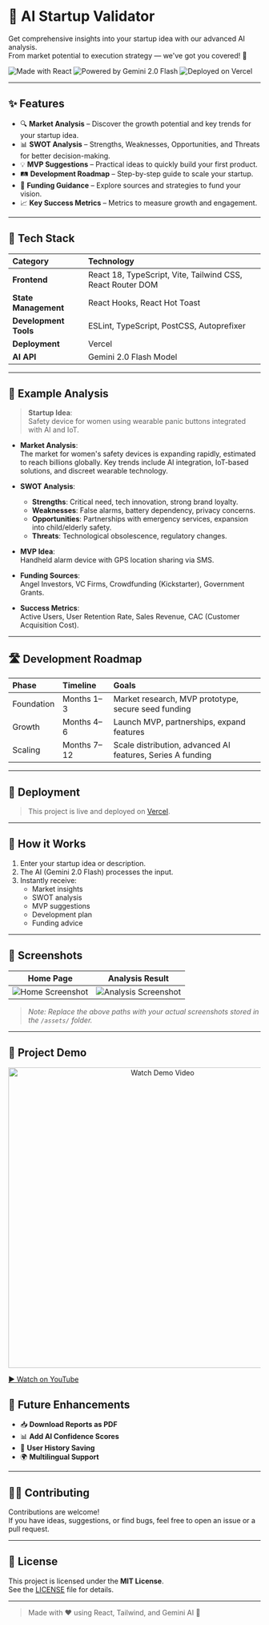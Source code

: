 # 🚀 AI Startup Validator

Get comprehensive insights into your startup idea with our advanced AI analysis.  
From market potential to execution strategy — we've got you covered! 🌟

![Made with React](https://img.shields.io/badge/Made%20with-React-61DAFB?style=for-the-badge&logo=react&logoColor=white)
![Powered by Gemini 2.0 Flash](https://img.shields.io/badge/Powered%20by-Gemini%202.0%20Flash-4285F4?style=for-the-badge&logo=google&logoColor=white)
![Deployed on Vercel](https://img.shields.io/badge/Deployed%20on-Vercel-000000?style=for-the-badge&logo=vercel&logoColor=white)

---

## ✨ Features

- 🔍 **Market Analysis** – Discover the growth potential and key trends for your startup idea.
- 📊 **SWOT Analysis** – Strengths, Weaknesses, Opportunities, and Threats for better decision-making.
- 💡 **MVP Suggestions** – Practical ideas to quickly build your first product.
- 🛤 **Development Roadmap** – Step-by-step guide to scale your startup.
- 💸 **Funding Guidance** – Explore sources and strategies to fund your vision.
- 📈 **Key Success Metrics** – Metrics to measure growth and engagement.

---

## 🔧 Tech Stack

| Category | Technology |
|:---|:---|
| **Frontend** | React 18, TypeScript, Vite, Tailwind CSS, React Router DOM |
| **State Management** | React Hooks, React Hot Toast |
| **Development Tools** | ESLint, TypeScript, PostCSS, Autoprefixer |
| **Deployment** | Vercel |
| **AI API** | Gemini 2.0 Flash Model |

---

## 📸 Example Analysis

> **Startup Idea**:  
> Safety device for women using wearable panic buttons integrated with AI and IoT.

- **Market Analysis**:  
The market for women's safety devices is expanding rapidly, estimated to reach billions globally. Key trends include AI integration, IoT-based solutions, and discreet wearable technology.

- **SWOT Analysis**:  
  - **Strengths**: Critical need, tech innovation, strong brand loyalty.
  - **Weaknesses**: False alarms, battery dependency, privacy concerns.
  - **Opportunities**: Partnerships with emergency services, expansion into child/elderly safety.
  - **Threats**: Technological obsolescence, regulatory changes.

- **MVP Idea**:  
Handheld alarm device with GPS location sharing via SMS.

- **Funding Sources**:  
Angel Investors, VC Firms, Crowdfunding (Kickstarter), Government Grants.

- **Success Metrics**:  
Active Users, User Retention Rate, Sales Revenue, CAC (Customer Acquisition Cost).

---

## 🛣 Development Roadmap

| Phase | Timeline | Goals |
|:---|:---|:---|
| Foundation | Months 1–3 | Market research, MVP prototype, secure seed funding |
| Growth | Months 4–6 | Launch MVP, partnerships, expand features |
| Scaling | Months 7–12 | Scale distribution, advanced AI features, Series A funding |

---

## 🚀 Deployment

> This project is live and deployed on [Vercel](https://vercel.com/).

---

## 🤖 How it Works

1. Enter your startup idea or description.
2. The AI (Gemini 2.0 Flash) processes the input.
3. Instantly receive:
   - Market insights
   - SWOT analysis
   - MVP suggestions
   - Development plan
   - Funding advice

---

## 📸 Screenshots

| Home Page | Analysis Result |
|:---:|:---:|
| ![Home Screenshot](./assets/homepage.png) | ![Analysis Screenshot](./assets/analysis.png) |

> _Note: Replace the above paths with your actual screenshots stored in the `/assets/` folder._

---
## 🎥 Project Demo

<p align="center">
  <a href="https://www.youtube.com/watch?v=-8UAC2W2Ges" target="_blank">
    <img src="https://img.youtube.com/vi/-8UAC2W2Ges/0.jpg" alt="Watch Demo Video" width="600"/>
  </a>
</p>

[▶ Watch on YouTube](https://www.youtube.com/watch?v=-8UAC2W2Ges)




## 🙌 Future Enhancements

- 📥 **Download Reports as PDF**
- 📊 **Add AI Confidence Scores**
- 🔖 **User History Saving**
- 🌍 **Multilingual Support**

---

## 🧑‍💻 Contributing

Contributions are welcome!  
If you have ideas, suggestions, or find bugs, feel free to open an issue or a pull request.

---

## 📄 License

This project is licensed under the **MIT License**.  
See the [LICENSE](LICENSE) file for details.

---

> Made with ❤️ using React, Tailwind, and Gemini AI 🚀


